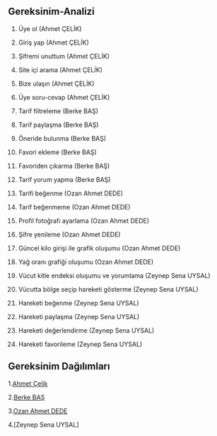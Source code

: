 ## Gereksinim-Analizi

1. Üye ol (Ahmet ÇELİK)
2. Giriş yap (Ahmet ÇELİK)  
3. Şifremi unuttum (Ahmet ÇELİK)  
4. Site içi arama (Ahmet ÇELİK)  
5. Bize ulaşın (Ahmet ÇELİK)  
6. Üye soru-cevap (Ahmet ÇELİK)
    
7. Tarif filtreleme (Berke BAŞ)
8. Tarif paylaşma (Berke BAŞ)
9. Öneride bulunma (Berke BAŞ)
10. Favori ekleme (Berke BAŞ)  
11. Favoriden çıkarma (Berke BAŞ)  
12. Tarif yorum yapma (Berke BAŞ)
  
13. Tarifi beğenme (Ozan Ahmet DEDE)  
14. Tarif beğenmeme (Ozan Ahmet DEDE)
15. Profil fotoğrafı ayarlama (Ozan Ahmet DEDE)  
16. Şifre yenileme (Ozan Ahmet DEDE)  
17. Güncel kilo girişi ile grafik oluşumu (Ozan Ahmet DEDE)  
18. Yağ oranı grafiği oluşumu (Ozan Ahmet DEDE)
    
19. Vücut kitle endeksi oluşumu ve yorumlama (Zeynep Sena UYSAL)
20. Vücutta bölge seçip hareketi gösterme (Zeynep Sena UYSAL)  
21. Hareketi beğenme (Zeynep Sena UYSAL)  
22. Hareketi paylaşma (Zeynep Sena UYSAL)  
23. Hareketi değerlendirme (Zeynep Sena UYSAL)  
24. Hareketi favorileme (Zeynep Sena UYSAL)

## Gereksinim Dağılımları
1.[Ahmet Çelik](https://github.com/OAdede/FitVerse/blob/main/Ahmet-%C3%87elik-Gereksinimler.md)

2.[Berke BAŞ](https://github.com/OAdede/FitVerse/blob/main/Ahmet-%C3%87elik-Gereksinimler.md)

3.[Ozan Ahmet DEDE](https://github.com/OAdede/FitVerse/blob/main/Ozan-Ahmet-Dede-Gereksinimler.md)

4.[Zeynep Sena UYSAL]
